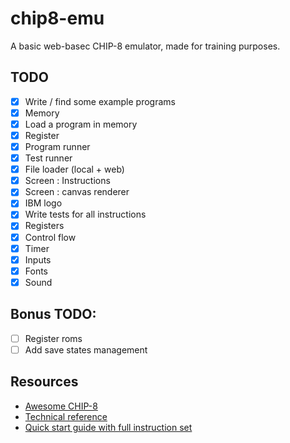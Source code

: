 # chip8-emu

A basic web-basec CHIP-8 emulator, made for training purposes.

## TODO

- [X] Write / find some example programs
- [X] Memory
- [X] Load a program in memory
- [X] Register
- [X] Program runner
- [X] Test runner
- [X] File loader (local + web)
- [X] Screen : Instructions
- [X] Screen : canvas renderer
- [X] IBM logo
- [X] Write tests for all instructions
- [X] Registers
- [X] Control flow
- [x] Timer
- [x] Inputs
- [X] Fonts
- [x] Sound

## Bonus TODO:

- [ ] Register roms
- [ ] Add save states management

## Resources

- [Awesome CHIP-8](https://chip-8.github.io/links/)
- [Technical reference](https://github.com/mattmikolay/chip-8/wiki/CHIP%E2%80%908-Technical-Reference)
- [Quick start guide with full instruction set](https://storage.googleapis.com/wzukusers/user-34724694/documents/5c83d6a5aec8eZ0cT194/CHIP-8%20Classic%20Manual%20Rev%201.3.pdf)
